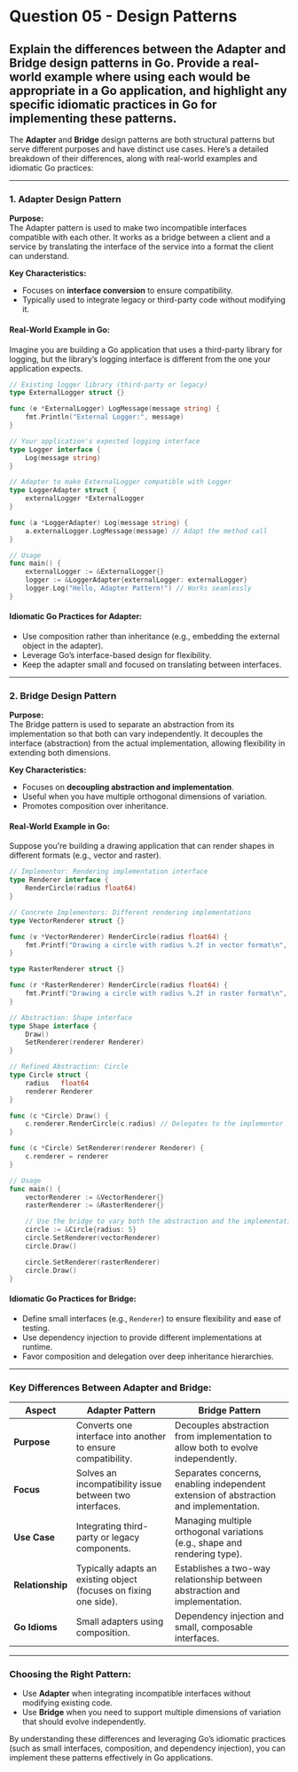 # Question 05 - Design Patterns

## Explain the differences between the Adapter and Bridge design patterns in Go. Provide a real-world example where using each would be appropriate in a Go application, and highlight any specific idiomatic practices in Go for implementing these patterns.

The **Adapter** and **Bridge** design patterns are both structural patterns but serve different purposes and have distinct use cases. Here’s a detailed breakdown of their differences, along with real-world examples and idiomatic Go practices:

---

### **1. Adapter Design Pattern**
**Purpose:**  
The Adapter pattern is used to make two incompatible interfaces compatible with each other. It works as a bridge between a client and a service by translating the interface of the service into a format the client can understand.

**Key Characteristics:**
- Focuses on **interface conversion** to ensure compatibility.
- Typically used to integrate legacy or third-party code without modifying it.

#### **Real-World Example in Go:**
Imagine you are building a Go application that uses a third-party library for logging, but the library’s logging interface is different from the one your application expects.

```go
// Existing logger library (third-party or legacy)
type ExternalLogger struct {}

func (e *ExternalLogger) LogMessage(message string) {
	fmt.Println("External Logger:", message)
}

// Your application's expected logging interface
type Logger interface {
	Log(message string)
}

// Adapter to make ExternalLogger compatible with Logger
type LoggerAdapter struct {
	externalLogger *ExternalLogger
}

func (a *LoggerAdapter) Log(message string) {
	a.externalLogger.LogMessage(message) // Adapt the method call
}

// Usage
func main() {
	externalLogger := &ExternalLogger{}
	logger := &LoggerAdapter{externalLogger: externalLogger}
	logger.Log("Hello, Adapter Pattern!") // Works seamlessly
}
```

#### **Idiomatic Go Practices for Adapter:**
- Use composition rather than inheritance (e.g., embedding the external object in the adapter).
- Leverage Go’s interface-based design for flexibility.
- Keep the adapter small and focused on translating between interfaces.

---

### **2. Bridge Design Pattern**
**Purpose:**  
The Bridge pattern is used to separate an abstraction from its implementation so that both can vary independently. It decouples the interface (abstraction) from the actual implementation, allowing flexibility in extending both dimensions.

**Key Characteristics:**
- Focuses on **decoupling abstraction and implementation**.
- Useful when you have multiple orthogonal dimensions of variation.
- Promotes composition over inheritance.

#### **Real-World Example in Go:**
Suppose you're building a drawing application that can render shapes in different formats (e.g., vector and raster).

```go
// Implementor: Rendering implementation interface
type Renderer interface {
	RenderCircle(radius float64)
}

// Concrete Implementors: Different rendering implementations
type VectorRenderer struct {}

func (v *VectorRenderer) RenderCircle(radius float64) {
	fmt.Printf("Drawing a circle with radius %.2f in vector format\n", radius)
}

type RasterRenderer struct {}

func (r *RasterRenderer) RenderCircle(radius float64) {
	fmt.Printf("Drawing a circle with radius %.2f in raster format\n", radius)
}

// Abstraction: Shape interface
type Shape interface {
	Draw()
	SetRenderer(renderer Renderer)
}

// Refined Abstraction: Circle
type Circle struct {
	radius   float64
	renderer Renderer
}

func (c *Circle) Draw() {
	c.renderer.RenderCircle(c.radius) // Delegates to the implementor
}

func (c *Circle) SetRenderer(renderer Renderer) {
	c.renderer = renderer
}

// Usage
func main() {
	vectorRenderer := &VectorRenderer{}
	rasterRenderer := &RasterRenderer{}

	// Use the bridge to vary both the abstraction and the implementation
	circle := &Circle{radius: 5}
	circle.SetRenderer(vectorRenderer)
	circle.Draw()

	circle.SetRenderer(rasterRenderer)
	circle.Draw()
}
```

#### **Idiomatic Go Practices for Bridge:**
- Define small interfaces (e.g., `Renderer`) to ensure flexibility and ease of testing.
- Use dependency injection to provide different implementations at runtime.
- Favor composition and delegation over deep inheritance hierarchies.

---

### **Key Differences Between Adapter and Bridge:**

| Aspect                | Adapter Pattern                                                                 | Bridge Pattern                                                           |
|-----------------------|---------------------------------------------------------------------------------|---------------------------------------------------------------------------|
| **Purpose**           | Converts one interface into another to ensure compatibility.                   | Decouples abstraction from implementation to allow both to evolve independently. |
| **Focus**             | Solves an incompatibility issue between two interfaces.                        | Separates concerns, enabling independent extension of abstraction and implementation. |
| **Use Case**          | Integrating third-party or legacy components.                                  | Managing multiple orthogonal variations (e.g., shape and rendering type). |
| **Relationship**      | Typically adapts an existing object (focuses on fixing one side).              | Establishes a two-way relationship between abstraction and implementation. |
| **Go Idioms**         | Small adapters using composition.                                              | Dependency injection and small, composable interfaces.                   |

---

### **Choosing the Right Pattern:**
- Use **Adapter** when integrating incompatible interfaces without modifying existing code.
- Use **Bridge** when you need to support multiple dimensions of variation that should evolve independently.

By understanding these differences and leveraging Go’s idiomatic practices (such as small interfaces, composition, and dependency injection), you can implement these patterns effectively in Go applications.